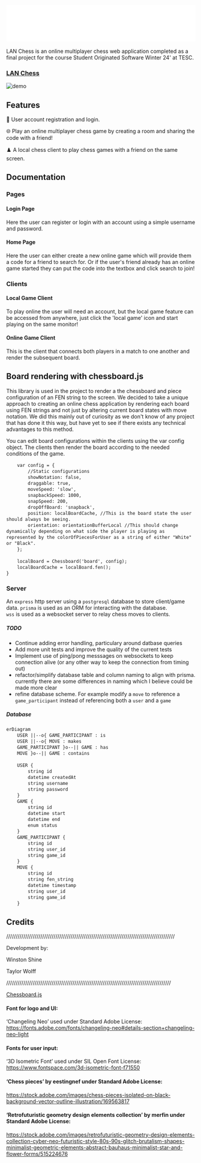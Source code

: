 ![screenshot](img/overlays/LanChessWordmarkLogoWhite.png)


LAN Chess is an online multiplayer chess web application completed as a final project for the course Student Originated Software Winter 24' at TESC.

### [LAN Chess](https://wshine.arcology.builders)

![demo](https://github.com/TheEvergreenStateCollege/upper-division-cs/assets/156841820/80befb17-3122-4f5a-ae37-c430a8936d04)


## Features

👤 User account registration and login.

🌐 Play an online multiplayer chess game by creating a room and sharing the code with a friend!

♟️ A local chess client to play chess games with a friend on the same screen.


## Documentation

### Pages

#### Login Page
Here the user can register or login with an account using a simple username and password.


#### Home Page
Here the user can either create a new online game which will provide them a code for a friend to search for. Or if the user's friend already has an online game started they can put the code into the textbox and click search to join!

### Clients
#### Local Game Client
To play online the user will need an account, but the local game feature can be accessed from anywhere, just click the 'local game' icon and start playing on the same monitor!

#### Online Game Client
This is the client that connects both players in a match to one another and render the subsequent board.

## Board rendering with chessboard.js

This library is used in the project to render a the chessboard and piece configuration of an FEN string to the screen. We decided to take a unique approach to creating an online chess application by rendering each board using FEN strings and not just by altering current board states with move notation. We did this mainly out of curiosity as we don't know of any project that has done it this way, but have yet to see if there exists any technical advantages to this method.

You can edit board configurations within the clients using the var config object. The clients then render the board according to the needed conditions of the game.
```
    var config = {
        //Static configurations
        showNotation: false,
        draggable: true,
        moveSpeed: 'slow',
        snapbackSpeed: 1000,
        snapSpeed: 200,
        dropOffBoard: 'snapback',
        position: localBoardCache, //This is the board state the user should always be seeing.
        orientation: orientationBufferLocal //This should change dynamically depending on what side the player is playing as represented by the colorOfPiecesForUser as a string of either "White" or "Black".
    };

    localBoard = Chessboard('board', config);
    localBoardCache = localBoard.fen();
}
```
### Server

An `express` http server using a `postgresql` database to store client/game data.
`prisma` is used as an ORM for interacting with the database.  
`wss` is used as a websocket server to relay chess moves to clients.
##### TODO
* Continue adding error handling, particulary around datbase queries
* Add more unit tests and improve the quality of the current tests
* Implement use of ping/pong messsages on websockets to keep connection alive (or any other way to keep the connection from timing out)
* refactor/simplify database table and column naming to align with prisma. currently there are some differences in naming which I believe could be made more clear
* refine database scheme. For example modify a `move` to reference a `game_participant` instead of referencing both a `user` and a `game`
##### Database


```mermaid
erDiagram
    USER ||--o{ GAME_PARTICIPANT : is   
    USER ||--o{ MOVE : makes
    GAME_PARTICIPANT }o--|| GAME : has
    MOVE }o--|| GAME : contains
    
    USER {
        string id
        datetime createdAt
        string username
        string password
    }
    GAME {
        string id
        datetime start
        datetime end
        enum status
    }
    GAME_PARTICIPANT {
        string id
        string user_id
        string game_id
    }
    MOVE {
        string id
        string fen_string
        datetime timestamp
        string user_id
        string game_id
    }
```


## Credits



/////////////////////////////////////////////////////////////////////////////////////////

Development by:

Winston Shine

Taylor Wolff 

///////////////////////////////////////////////////////////////////////////////////////


[Chessboard.js](https://github.com/oakmac/chessboardjs/)

#### Font for logo and UI: 
‘Changeling Neo’ used under Standard Adobe License:
https://fonts.adobe.com/fonts/changeling-neo#details-section+changeling-neo-light

#### Fonts for user input:
‘3D Isometric Font’ used under SIL Open Font License:
https://www.fontspace.com/3d-isometric-font-f71550

#### ‘Chess pieces’ by eestingnef under Standard Adobe License:
https://stock.adobe.com/images/chess-pieces-isolated-on-black-background-vector-outline-illustration/169563817

#### ‘Retrofuturistic geometry design elements collection’ by merfin under Standard Adobe License:
https://stock.adobe.com/images/retrofuturistic-geometry-design-elements-collection-cyber-neo-futuristic-style-80s-90s-glitch-brutalism-shapes-minimalist-geometric-elements-abstract-bauhaus-minimalist-star-and-flower-forms/515224676




